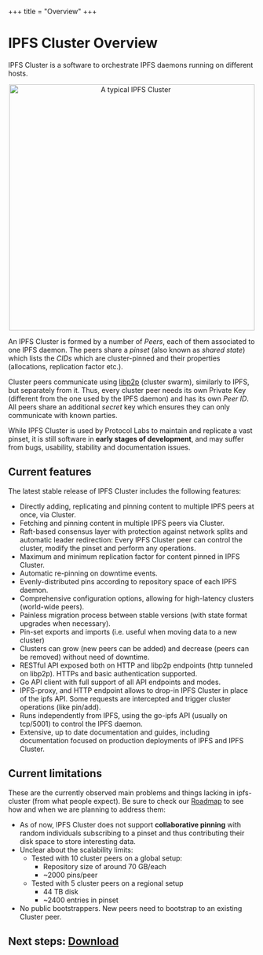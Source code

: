 +++
title = "Overview"
+++

# IPFS Cluster Overview

IPFS Cluster is a software to orchestrate IPFS daemons running on different hosts.

<center><img alt="A typical IPFS Cluster" title="A typical IPFS Cluster" src="/cluster/diagrams/png/cluster.png" width="500px" /></center>

An IPFS Cluster is formed by a number of *Peers*, each of them associated to one IPFS daemon. The peers share a *pinset* (also known as *shared state*) which lists the *CIDs* which are cluster-pinned and their properties (allocations, replication factor etc.).

Cluster peers communicate using [libp2p](https://libp2p.io) (cluster swarm), similarly to IPFS, but separately from it. Thus, every cluster peer needs its own Private Key (different from the one used by the IPFS daemon) and has its own *Peer ID*. All peers share an additional *secret* key which ensures they can only communicate with known parties.

While IPFS Cluster is used by Protocol Labs to maintain and replicate a vast pinset, it is still software in **early stages of development**, and may suffer from bugs, usability, stability and documentation issues.

## Current features

The latest stable release of IPFS Cluster includes the following features:

* Directly adding, replicating and pinning content to multiple IPFS peers at once, via Cluster.
* Fetching and pinning content in multiple IPFS peers via Cluster.
* Raft-based consensus layer with protection against network splits and automatic leader redirection: Every IPFS Cluster peer can control the cluster, modify the pinset and perform any operations.
* Maximum and minimum replication factor for content pinned in IPFS Cluster.
* Automatic re-pinning on downtime events.
* Evenly-distributed pins according to repository space of each IPFS daemon.
* Comprehensive configuration options, allowing for high-latency clusters (world-wide peers).
* Painless migration process between stable versions (with state format upgrades when necessary).
* Pin-set exports and imports (i.e. useful when moving data to a new cluster)
* Clusters can grow (new peers can be added) and decrease (peers can be removed) without need of downtime.
* RESTful API exposed both on HTTP and libp2p endpoints (http tunneled on libp2p). HTTPs and basic authentication supported.
* Go API client with full support of all API endpoints and modes.
* IPFS-proxy, and HTTP endpoint allows to drop-in IPFS Cluster in place of the ipfs API. Some requests are intercepted and trigger cluster operations (like pin/add).
* Runs independently from IPFS, using the go-ipfs API (usually on tcp/5001) to control the IPFS daemon.
* Extensive, up to date documentation and guides, including documentation focused on production deployments of IPFS and IPFS Cluster.

## Current limitations

These are the currently observed main problems and things lacking in ipfs-cluster (from what people expect). Be sure to check our [Roadmap](/roadmap) to see how and when we are planning to address them:

* As of now, IPFS Cluster does not support **collaborative pinning** with random individuals subscribing to a pinset and thus contributing their disk space to store interesting data.
* Unclear about the scalability limits:
  * Tested with 10 cluster peers on a global setup:
    * Repository size of around 70 GB/each
    * ~2000 pins/peer
  * Tested with 5 cluster peers on a regional setup
    * 44 TB disk
    * ~2400 entries in pinset
* No public bootstrappers. New peers need to bootstrap to an existing Cluster peer.

## Next steps: [Download](/documentation/download)
